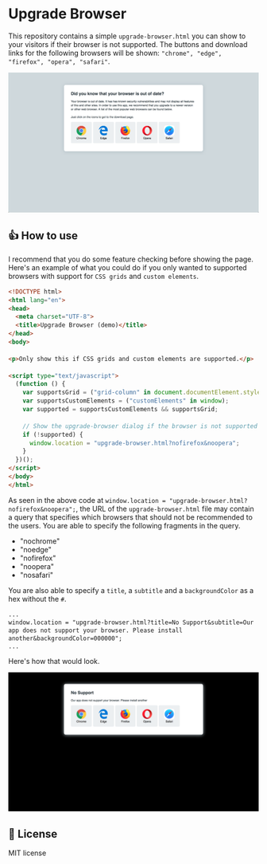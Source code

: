 # Upgrade Browser

This repository contains a simple `upgrade-browser.html` you can show to your visitors if their browser is not supported. The buttons and download links for the following browsers will be shown: `"chrome", "edge", "firefox", "opera", "safari"`.

![Example 1](https://github.com/andreasbm/upgrade-browser/blob/master/example-1.png)

## 👍 How to use

I recommend that you do some feature checking before showing the page. Here's an example of what you could do if you only wanted to supported browsers with support for `CSS grids` and `custom elements`.

```html
<!DOCTYPE html>
<html lang="en">
<head>
  <meta charset="UTF-8">
  <title>Upgrade Browser (demo)</title>
</head>
<body>

<p>Only show this if CSS grids and custom elements are supported.</p>

<script type="text/javascript">
  (function () {
    var supportsGrid = ("grid-column" in document.documentElement.style || "msGridColumn" in document.documentElement.style);
    var supportsCustomElements = ("customElements" in window);
    var supported = supportsCustomElements && supportsGrid;

    // Show the upgrade-browser dialog if the browser is not supported
    if (!supported) {
      window.location = "upgrade-browser.html?nofirefox&noopera";
    }
  })();
</script>
</body>
</html>
```

As seen in the above code at `window.location = "upgrade-browser.html?nofirefox&noopera";`, the URL of the `upgrade-browser.html` file may contain a query that specifies which browsers that should not be recommended to the users. You are able to specify the following fragments in the query.

- "nochrome"
- "noedge"
- "nofirefox"
- "noopera"
- "nosafari"

You are also able to specify a `title`, a `subtitle` and a `backgroundColor` as a hex without the `#`.

```
...
window.location = "upgrade-browser.html?title=No Support&subtitle=Our app does not support your browser. Please install another&backgroundColor=000000";
...
```

Here's how that would look.

![Example 2](https://github.com/andreasbm/upgrade-browser/blob/master/example-2.png)

## 🎉 License

MIT license